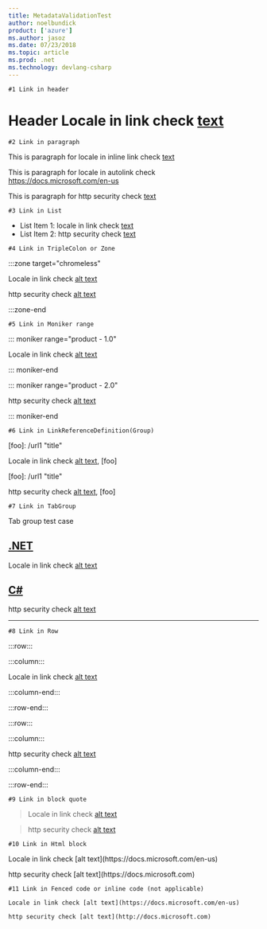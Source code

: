```yaml
---
title: MetadataValidationTest
author: noelbundick
product: ['azure']
ms.author: jasoz
ms.date: 07/23/2018
ms.topic: article
ms.prod: .net
ms.technology: devlang-csharp
---
```

`#1 Link in header` 
# Header Locale in link check [text](https://docs.microsoft.com/en-us) 

`#2 Link in paragraph`

This is paragraph for locale in inline link check [text](https://docs.microsoft.com/en-us)

This is paragraph for locale in autolink check <https://docs.microsoft.com/en-us>

This is paragraph for http security check [text](http://docs.microsoft.com/)

`#3 Link in List`

- List Item 1: locale in link check [text](https://docs.microsoft.com/en-us)
- List Item 2: http security check [text](http://docs.microsoft.com)

`#4 Link in TripleColon or Zone`

:::zone target="chromeless"

Locale in link check [alt text](https://docs.microsoft.com/en-us)

http security check [alt text](http://docs.microsoft.com/)

:::zone-end

`#5 Link in Moniker range`

::: moniker range="product - 1.0"

Locale in link check [alt text](https://docs.microsoft.com/en-us)

::: moniker-end

::: moniker range="product - 2.0"

http security check [alt text](http://docs.microsoft.com/)

::: moniker-end

`#6 Link in LinkReferenceDefinition(Group)`

[foo]: /url1 \"title\"

Locale in link check [alt text](https://docs.microsoft.com/en-us), [foo]

[foo]: /url1 \"title\"

http security check [alt text](http://docs.microsoft.com/), [foo]

`#7 Link in TabGroup`

Tab group test case

## [.NET](#tab/dotnet)

Locale in link check [alt text](https://docs.microsoft.com/en-us)

## [C#](#tab/csharp)

http security check [alt text](http://docs.microsoft.com/)

---

`#8 Link in Row`

:::row:::

:::column:::

Locale in link check [alt text](https://docs.microsoft.com/en-us)

:::column-end:::

:::row-end:::

:::row:::

:::column:::

http security check [alt text](https://docs.microsoft.com/)

:::column-end:::

:::row-end:::

`#9 Link in block quote`

> Locale in link check [alt text](https://docs.microsoft.com/en-us)

> http security check [alt text](http://docs.microsoft.com/)

`#10 Link in Html block`

<p>Locale in link check [alt text](https://docs.microsoft.com/en-us)</p>

<p>http security check [alt text](https://docs.microsoft.com)</p>

`#11 Link in Fenced code or inline code (not applicable)`

```
Locale in link check [alt text](https://docs.microsoft.com/en-us)

```

```
http security check [alt text](http://docs.microsoft.com)

```
